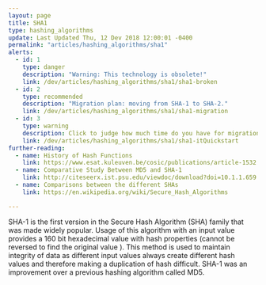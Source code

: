 ```yaml
---
layout: page
title: SHA1
type: hashing_algorithms
update: Last Updated Thu, 12 Dev 2018 12:00:01 -0400
permalink: "articles/hashing_algorithms/sha1"
alerts:
  - id: 1
    type: danger
    description: "Warning: This technology is obsolete!"
    link: /dev/articles/hashing_algorithms/sha1/sha1-broken
  - id: 2
    type: recommended
    description: "Migration plan: moving from SHA-1 to SHA-2."
    link: /dev/articles/hashing_algorithms/sha1/sha1-migration
  - id: 3
    type: warning
    description: Click to judge how much time do you have for migration.
    link: /dev/articles/hashing_algorithms/sha1/sha1-itQuickstart
further-reading:
  - name: History of Hash Functions
    link: https://www.esat.kuleuven.be/cosic/publications/article-1532.pdf
  - name: Comparative Study Between MD5 and SHA-1
    link: http://citeseerx.ist.psu.edu/viewdoc/download?doi=10.1.1.659.1400&rep=rep1&type=pdf
  - name: Comparisons between the different SHAs
    link: https://en.wikipedia.org/wiki/Secure_Hash_Algorithms

---
```

SHA-1 is the first version in the Secure Hash Algorithm (SHA) family that was made widely popular. Usage of this algorithm with an input value provides a 160 bit hexadecimal value with hash properties (cannot be reversed to find the original value ). This method is used to maintain integrity of data as different input values always create different hash values and therefore making a duplication of hash difficult. SHA-1 was an improvement over a previous hashing algorithm called MD5.
